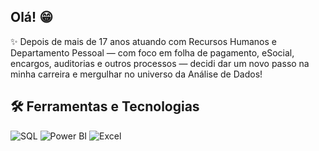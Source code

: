 ## Olá! 😁

✨ Depois de mais de 17 anos atuando com Recursos Humanos e Departamento Pessoal — com foco em folha de pagamento, eSocial, encargos, auditorias e outros processos — decidi dar um novo passo na minha carreira e mergulhar no universo da Análise de Dados! 

## 🛠️ Ferramentas e Tecnologias

<p align="left">
  <img src="https://img.shields.io/badge/-SQL-4479A1?style=flat&logo=MySQL&logoColor=white" alt="SQL" />
  <img src="https://img.shields.io/badge/-Power%20BI-F2C811?style=flat&logo=Power-BI&logoColor=black" alt="Power BI" />
  <img src="https://img.shields.io/badge/-Excel-217346?style=flat&logo=Microsoft-Excel&logoColor=white" alt="Excel" />
</p>
